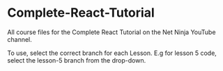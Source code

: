 # Complete-React-Tutorial

All course files for the Complete React Tutorial on the Net Ninja YouTube channel.

To use, select the correct branch for each Lesson. E.g for lesson 5 code, select the lesson-5 branch from the drop-down.
